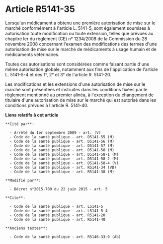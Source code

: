 # Article R5141-35

Lorsqu'un médicament a obtenu une première autorisation de mise sur le marché conformément à l'article L. 5141-5, sont
également soumises à autorisation toute modification ou toute extension, telles que prévues au chapitre Ier du règlement (CE)
n° 1234/2008 de la Commission du 28 novembre 2008 concernant l'examen des modifications des termes d'une autorisation de mise
sur le marché de médicaments à usage humain et de médicaments vétérinaires. 

Toutes ces autorisations sont considérées comme faisant partie d'une même autorisation globale, notamment aux fins de
l'application de l'article L. 5141-5-4 et des 1°, 2° et 3° de l'article R. 5141-20. 

Les modifications et les extensions d'une autorisation de mise sur le marché sont présentées et instruites dans les
conditions fixées par le règlement mentionné au premier alinéa, à l'exception du changement de titulaire d'une autorisation
de mise sur le marché qui est autorisé dans les conditions prévues à l'article R. 5141-40.

**Liens relatifs à cet article**

	**Cité par**:

	  - Arrêté du 1er septembre 2009 - art. (V)
	  - Code de la santé publique - art. D5141-55 (M)
	  - Code de la santé publique - art. D5141-56 (M)
	  - Code de la santé publique - art. D5141-57 (M)
	  - Code de la santé publique - art. D5141-58 (M)
	  - Code de la santé publique - art. D5141-58-1 (M)
	  - Code de la santé publique - art. D5141-58-2 (M)
	  - Code de la santé publique - art. D5141-58-4 (V)
	  - Code de la santé publique - art. R5141-34 (VD)
	  - Code de la santé publique - art. R5141-38 (M)

	**Modifié par**:

	  - Décret n°2015-709 du 22 juin 2015 - art. 5

	**Cite**:

	  - Code de la santé publique - art. L5141-5
	  - Code de la santé publique - art. L5141-5-4
	  - Code de la santé publique - art. R5141-20
	  - Code de la santé publique - art. R5141-40

	**Anciens textes**:

	  - Code de la santé publique - art. R5146-33-9 (Ab)
